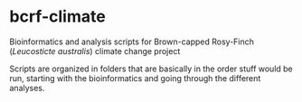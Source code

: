 # bcrf-climate
Bioinformatics and analysis scripts for Brown-capped Rosy-Finch (*Leucosticte australis*) climate change project

Scripts are organized in folders that are basically in the order stuff would be run, starting with the bioinformatics and going through the different analyses.
